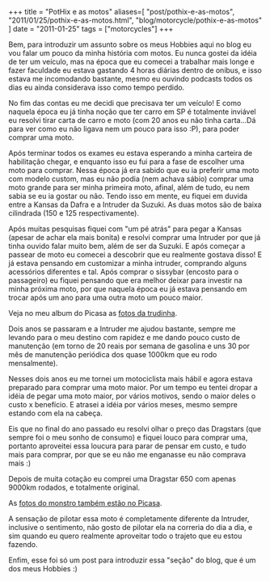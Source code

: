 +++
title = "PotHix e as motos"
aliases=[
  "post/pothix-e-as-motos",
  "2011/01/25/pothix-e-as-motos.html",
  "blog/motorcycle/pothix-e-as-motos"
]
date = "2011-01-25"
tags = ["motorcycles"]
+++

Bem, para introduzir um assunto sobre os meus Hobbies aqui no blog eu
vou falar um pouco da minha história com motos.  Eu nunca gostei da
idéia de ter um veículo, mas na época que eu comecei a trabalhar mais
longe e fazer faculdade eu estava gastando 4 horas diárias dentro de
onibus, e isso estava me incomodando bastante, mesmo eu ouvindo
podcasts todos os dias eu ainda considerava isso como tempo perdido.

No fim das contas eu me decidi que precisava ter um veículo! E como
naquela época eu já tinha noção que ter carro em SP é totalmente
inviável eu resolvi tirar carta de carro e moto (com 20 anos eu não
tinha carta...Dá para ver como eu não ligava nem um pouco para isso
:P), para poder comprar uma moto.

Após terminar todos os exames eu estava esperando a minha carteira de
habilitação chegar, e enquanto isso eu fui para a fase de escolher uma
moto para comprar.  Nessa época já era sabido que eu ia preferir uma
moto com modelo custom, mas eu não podia (nem achava sábio) comprar
uma moto grande para ser minha primeira moto, afinal, além de tudo, eu
nem sabia se eu ia gostar ou não.  Tendo isso em mente, eu fiquei em
duvida entre a Kansas da Dafra e a Intruder da Suzuki. As duas motos
são de baixa cilindrada (150 e 125 respectivamente).

Após muitas pesquisas fiquei com "um pé atrás" para pegar a Kansas
(apesar de achar ela mais bonita) e resolvi comprar uma Intruder por
que já tinha ouvido falar muito bem, além de ser da Suzuki.  E após
começar a passear de moto eu comecei a descobrir que eu realmente
gostava disso! E já estava pensando em customizar a minha intruder,
comprando alguns acessórios diferentes e tal. Após comprar o sissybar
(encosto para o passageiro) eu fiquei pensando que era melhor deixar
para investir na minha próxima moto, por que naquela época eu já
estava pensando em trocar após um ano para uma outra moto um pouco
maior.

Veja no meu album do Picasa as
[fotos da trudinha](http://picasaweb.google.com/Willian.molinari/20100422Moto?feat=directlink).

Dois anos se passaram e a Intruder me ajudou bastante, sempre me
levando para o meu destino com rapidez e me dando pouco custo de
manutenção (em torno de 20 reais por semana de gasolina e uns 30 por
mês de manutenção periódica dos quase 1000km que eu rodo mensalmente).

Nesses dois anos eu me tornei um motociclista mais hábil e agora
estava preparado para comprar uma moto maior.  Por um tempo eu tentei
dropar a idéia de pegar uma moto maior, por vários motivos, sendo o
maior deles o custo x benefício. E atrasei a idéia por vários meses,
mesmo sempre estando com ela na cabeça.

Eis que no final do ano passado eu resolvi olhar o preço das Dragstars
(que sempre foi o meu sonho de consumo) e fiquei louco para comprar
uma, portanto aproveitei essa loucura para parar de pensar em custo, e
tudo mais para comprar, por que se eu não me enganasse eu não comprava
mais :)

Depois de muita cotação eu comprei uma Dragstar 650 com apenas 9000km
rodados, e totalmente original.

As [fotos do monstro também estão no Picasa](http://picasaweb.google.com/Willian.molinari/Monstro?feat=directlink).

A sensação de pilotar essa moto é completamente diferente da Intruder,
inclusive o sentimento, não gosto de pilotar ela na correria do dia a
dia, e sim quando eu quero realmente aproveitar todo o trajeto que eu
estou fazendo.

Enfim, esse foi só um post para introduzir essa "seção" do blog, que é
um dos meus Hobbies :)



